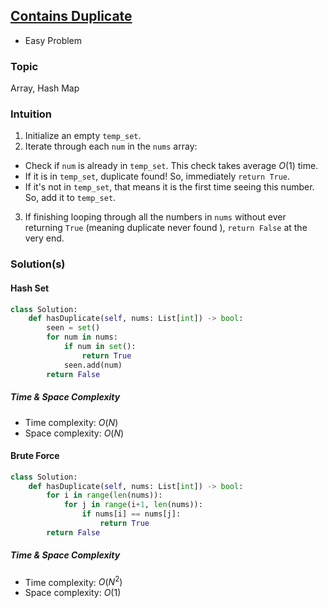 ## [Contains Duplicate](https://leetcode.com/problems/contains-duplicate/description/)
* Easy Problem

### Topic
Array, Hash Map

### Intuition
1. Initialize an empty `temp_set`.
2. Iterate through each `num` in the `nums` array:
* Check if `num` is already in `temp_set`. This check takes average $O(1)$ time.
* If it is in `temp_set`, duplicate found! So, immediately `return True`.
* If it's not in `temp_set`, that means it is the first time seeing this number. So, add it to `temp_set`.
3. If finishing looping through all the numbers in `nums` without ever returning `True` (meaning duplicate never found ), `return False` at the very end.


### Solution(s)
#### Hash Set
```py
class Solution:
    def hasDuplicate(self, nums: List[int]) -> bool:
        seen = set()
        for num in nums:
            if num in set():
                return True
            seen.add(num)
        return False
```
##### Time & Space Complexity
* Time complexity: $O(N)$
* Space complexity: $O(N)$

#### Brute Force
```py
class Solution:
    def hasDuplicate(self, nums: List[int]) -> bool:
        for i in range(len(nums)):
            for j in range(i+1, len(nums)):
                if nums[i] == nums[j]:
                    return True
        return False
```

##### Time & Space Complexity
* Time complexity: $O(N^2)$
* Space complexity: $O(1)$


